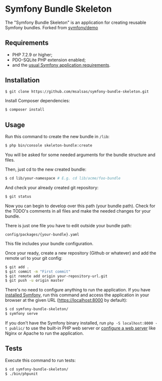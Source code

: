 Symfony Bundle Skeleton
========================

The "Symfony Bundle Skeleton" is an application for creating reusable Symfony bundles.
Forked from [symfony/demo][1]

Requirements
------------

  * PHP 7.2.9 or higher;
  * PDO-SQLite PHP extension enabled;
  * and the [usual Symfony application requirements][2].

Installation
------------

```bash
$ git clone https://github.com/msalsas/symfony-bundle-skeleton.git
```

Install Composer dependencies:

```bash
$ composer install
```

Usage
-----

Run this command to create the new bundle in `/lib`:

```bash
$ php bin/console skeleton-bundle:create
```

You will be asked for some needed arguments for the bundle structure and files.

Then, just cd to the new created bundle:

```bash
$ cd lib/your-namespace # E.g. cd lib/acme/foo-bundle
```
And check your already created git repository:

```bash
$ git status
```
Now you can begin to develop over this path (your bundle path).
Check for the TODO's comments in all files and make the needed changes for your bundle.

There is just one file you have to edit outside your bundle path: 

`config/packages/{your-bundle}.yaml`

This file includes your bundle configuration.

Once your ready, create a new repository (Github or whatever) and add the remote url to your git config:

```bash
$ git add .
$ git commit -m "First commit"
$ git remote add origin your-repository-url.git
$ git push -u origin master
```

There's no need to configure anything to run the application. If you have
[installed Symfony][4], run this command and access the application in your
browser at the given URL (<https://localhost:8000> by default):

```bash
$ cd symfony-bundle-skeleton/
$ symfony serve
```

If you don't have the Symfony binary installed, run `php -S localhost:8000 -t public/`
to use the built-in PHP web server or [configure a web server][3] like Nginx or
Apache to run the application.

Tests
-----

Execute this command to run tests:

```bash
$ cd symfony-bundle-skeleton/
$ ./bin/phpunit
```

[1]: https://github.com/symfony/demo
[2]: https://symfony.com/doc/current/reference/requirements.html
[3]: https://symfony.com/doc/current/cookbook/configuration/web_server_configuration.html
[4]: https://symfony.com/download
[5]: https://github.com/symfony/webpack-encore
